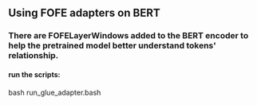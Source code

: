 ## Using FOFE adapters on BERT

### There are FOFELayerWindows added to the BERT encoder to help the pretrained model better understand tokens' relationship.

#### run the scripts:

bash run_glue_adapter.bash

